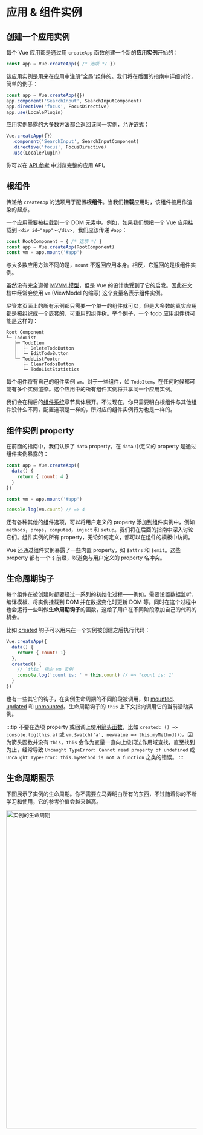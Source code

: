 # 应用 & 组件实例

## 创建一个应用实例

每个 Vue 应用都是通过用 `createApp` 函数创建一个新的**应用实例**开始的：

```js
const app = Vue.createApp({ /* 选项 */ })
```

该应用实例是用来在应用中注册“全局”组件的。我们将在后面的指南中详细讨论，简单的例子：

```js
const app = Vue.createApp({})
app.component('SearchInput', SearchInputComponent)
app.directive('focus', FocusDirective)
app.use(LocalePlugin)
```

应用实例暴露的大多数方法都会返回该同一实例，允许链式：

```js
Vue.createApp({})
  .component('SearchInput', SearchInputComponent)
  .directive('focus', FocusDirective)
  .use(LocalePlugin)
```

你可以在 [API 参考](./api/application-api.html) 中浏览完整的应用 API。

## 根组件

传递给 `createApp` 的选项用于配置**根组件**。当我们**挂载**应用时，该组件被用作渲染的起点。

一个应用需要被挂载到一个 DOM 元素中。例如，如果我们想把一个 Vue 应用挂载到 `<div id="app"></div>`，我们应该传递 `#app`：

```js
const RootComponent = { /* 选项 */ }
const app = Vue.createApp(RootComponent)
const vm = app.mount('#app')
```

与大多数应用方法不同的是，`mount` 不返回应用本身。相反，它返回的是根组件实例。

虽然没有完全遵循 [MVVM 模型](https://en.wikipedia.org/wiki/Model_View_ViewMode)，但是 Vue 的设计也受到了它的启发。因此在文档中经常会使用 `vm` (ViewModel 的缩写) 这个变量名表示组件实例。

尽管本页面上的所有示例都只需要一个单一的组件就可以，但是大多数的真实应用都是被组织成一个嵌套的、可重用的组件树。举个例子，一个 todo 应用组件树可能是这样的：

```
Root Component
└─ TodoList
   ├─ TodoItem
   │  ├─ DeleteTodoButton
   │  └─ EditTodoButton
   └─ TodoListFooter
      ├─ ClearTodosButton
      └─ TodoListStatistics
```

每个组件将有自己的组件实例 `vm`。对于一些组件，如 `TodoItem`，在任何时候都可能有多个实例渲染。这个应用中的所有组件实例将共享同一个应用实例。

我们会在稍后的[组件系统](component-basics.html)章节具体展开。不过现在，你只需要明白根组件与其他组件没什么不同，配置选项是一样的，所对应的组件实例行为也是一样的。

## 组件实例 property

在前面的指南中，我们认识了 `data` property。在 `data` 中定义的 property 是通过组件实例暴露的：

```js
const app = Vue.createApp({
  data() {
    return { count: 4 }
  }
})

const vm = app.mount('#app')

console.log(vm.count) // => 4
```

还有各种其他的组件选项，可以将用户定义的 property 添加到组件实例中，例如 `methods`，`props`，`computed`，`inject` 和 `setup`。我们将在后面的指南中深入讨论它们。组件实例的所有 property，无论如何定义，都可以在组件的模板中访问。

Vue 还通过组件实例暴露了一些内置 property，如 `$attrs` 和 `$emit`。这些 property 都有一个 `$` 前缀，以避免与用户定义的 property 名冲突。

## 生命周期钩子

每个组件在被创建时都要经过一系列的初始化过程——例如，需要设置数据监听、编译模板、将实例挂载到 DOM 并在数据变化时更新 DOM 等。同时在这个过程中也会运行一些叫做**生命周期钩子**的函数，这给了用户在不同阶段添加自己的代码的机会。

比如 [created](../api/options-lifecycle-hooks.html#created) 钩子可以用来在一个实例被创建之后执行代码：

```js
Vue.createApp({
  data() {
    return { count: 1}
  },
  created() {
    // `this` 指向 vm 实例
    console.log('count is: ' + this.count) // => "count is: 1"
  }
})
```

也有一些其它的钩子，在实例生命周期的不同阶段被调用，如 [mounted](../api/options-lifecycle-hooks.html#mounted)、[updated](../api/options-lifecycle-hooks.html#updated) 和 [unmounted](../api/options-lifecycle-hooks.html#unmounted)。生命周期钩子的 `this` 上下文指向调用它的当前活动实例。

:::tip
不要在选项 property 或回调上使用[箭头函数]((https://developer.mozilla.org/en/docs/Web/JavaScript/Reference/Functions/Arrow_functions))，比如 `created: () => console.log(this.a)` 或 `vm.$watch('a', newValue => this.myMethod())`。因为箭头函数并没有 `this`，`this` 会作为变量一直向上级词法作用域查找，直至找到为止，经常导致 `Uncaught TypeError: Cannot read property of undefined` 或 `Uncaught TypeError: this.myMethod is not a function` 之类的错误。
:::

## 生命周期图示

下图展示了实例的生命周期。你不需要立马弄明白所有的东西，不过随着你的不断学习和使用，它的参考价值会越来越高。

<img src="/images/lifecycle.png" width="840" height="auto" style="margin: 0px auto; display: block; max-width: 100%;" loading="lazy" alt="实例的生命周期">
